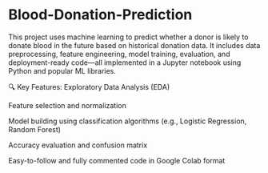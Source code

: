 # Blood-Donation-Prediction

This project uses machine learning to predict whether a donor is likely to donate blood in the future based on historical donation data. It includes data preprocessing, feature engineering, model training, evaluation, and deployment-ready code—all implemented in a Jupyter notebook using Python and popular ML libraries.

🔍 Key Features:
Exploratory Data Analysis (EDA)

Feature selection and normalization

Model building using classification algorithms (e.g., Logistic Regression, Random Forest)

Accuracy evaluation and confusion matrix

Easy-to-follow and fully commented code in Google Colab format

